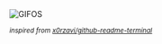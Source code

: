 <div align="justify">
<picture>
    <source media="(prefers-color-scheme: dark)" srcset="https://i.ibb.co/1xcVnWV/output-gif.gif">
    <source media="(prefers-color-scheme: light)" srcset="https://i.ibb.co/1xcVnWV/output-gif.gif">
    <img alt="GIFOS" src="https://i.ibb.co/1xcVnWV/output-gif.gif">
</picture>

<sub><i>inspired from [x0rzavi/github-readme-terminal](https://github.com/x0rzavi/github-readme-terminal)</i></sub>

</div>

<!-- Image deletion URL: https://ibb.co/QG0BcwB/1f4f78a5f1515a83ffc9cce6998b2bbb -->